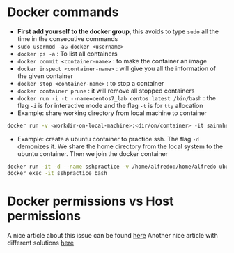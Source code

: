 # Docker commands

- **First add yourself to the docker group**, this avoids to type `sudo` all the time in the consecutive commands
- `sudo usermod -aG docker <username>`
- `docker ps -a` : To list all containers
- `docker commit <container-name>` : to make the container an image
- `docker inspect <container-name>` : will give you all the information of the given container
- `docker stop <container-name>` : to stop a container
- `docker container prune` : it will remove all stopped containers
- `docker run -i -t --name=centos7_lab centos:latest /bin/bash` : the flag `-i` is for interactive mode and the flag `-t` is for `tty` allocation
- Example: share working directory from local machine to container

```Bash
docker run -v <workdir-on-local-machine>:<dir/on/container> -it sainnhe/dotfiles
```

- Example: create a ubuntu container to practice ssh. The flag `-d` demonizes it. We share the home directory from the local system to the ubuntu container. Then we join the docker container

```Bash
docker run -it -d --name sshpractice -v /home/alfredo:/home/alfredo ubuntu bash
docker exec -it sshpractice bash
```

# Docker permissions vs Host permissions

A nice article about this issue can be found [here](https://jtreminio.com/blog/running-docker-containers-as-current-host-user/)
Another nice article with different solutions [here](https://www.fullstaq.com/knowledge-hub/blogs/docker-and-the-host-filesystem-owner-matching-problem)
